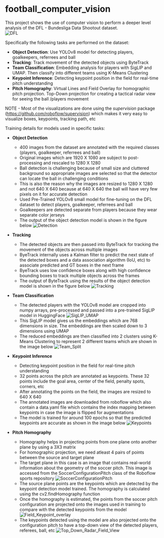 # football_computer_vision

This project shows the use of computer vision to perform a deeper level analysis of the DFL - Bundesliga Data Shootout dataset.  
![DFL](https://github.com/user-attachments/assets/c340963b-eda0-4eb7-b262-0d1d347394f5)


Specifically the following tasks are performed on the dataset:

- **Object Detection**: Use YOLOv8 model for detecting players, goalkeepers, referrees and ball
- **Tracking**: Track movement of the detected objects using ByteTrack
- **Team Classification**: Embedding analysis for players with SigLIP and UMAP. Then classify into different teams using K-Means Clustering
- **Keypoint Inference**: Detecting keypoint position in the field for real-time pitch understanding
- **Pitch Homography**: Virtual Lines and Field Overlay for homographic pitch projection. Top-Down projection for creating a tactical radar view for seeing the ball /players movement

NOTE - Most of the visualizations are done using the *supervision* package (https://github.com/roboflow/supervision) which makes it very easy to visualize boxes, keypoints, tracking path, etc 

Training details for models used in specific tasks:

- **Object Detection**
  - 400 images from the dataset are annotated with the required classes (players, goalkeeper, referrees and ball)
  - Original images which are 1920 X 1080 are subject to post-processing and rescaled to 1280 X 1280
  - Ball detection is challenging because of small size and cluttered background so appropriate images are selected so that the detector can locate the ball in challenging conditions
  - This is also the reason why the images are resized to 1280 X 1280 and not 640 X 640 because at 640 X 640 the ball will have very few pixels on it for accurate detection
  - Used Pre-Trained YOLOv8 small model for fine-tuning on the DFL dataset to detect players, goalkeeper, referrees and ball
  - Goalkeepers are detected separate from players because they wear separate color jerseys
  - The output of the object detection model is shown in the figure below
    ![Detection](https://github.com/user-attachments/assets/aac49557-f762-4370-be1a-d08ee048f4f8)

- **Tracking**
  - The detected objects are then passed into ByteTrack for tracking the movement of the objects across multiple images
  - ByeTrack internally uses a Kalman filter to predict the next state of the detected boxes and a data association algorithm (IoU, etc) to associate predicted and GT boxes in the next frame
  - ByeTrack uses low confidence boxes along with high confidence bounding boxes to track multiple objects across the frames
  - The output of ByteTrack using the results of the object detection model is shown in the figure below
   ![Tracking](https://github.com/user-attachments/assets/ca36655b-191c-4098-b2cc-902e69390e1c)

- **Team Classification**
  - The detected players with the YOLOv8 model are cropped into numpy arrays, pre-processed and passed into a pre-trained SigLIP model in HuggingFace
    ![SigLIP_UMAP](https://github.com/user-attachments/assets/2777cff3-d3ad-41f8-9777-36b9a99c89da)
  - This SigLIP model gives us the embeddings which are 768 dimensions in size. The embeddings are then scaled down to 3 dimensions using UMAP 
  - The reduced embeddings are then classified into 2 clusters using K-Means Clustering to represent 2 different teams which are shown in the image below
    ![Team_Split](https://github.com/user-attachments/assets/dcee5afe-d63f-4c22-b41b-2e004cb0f472)

- **Keypoint Inference**
  - Detecting keypoint position in the field for real-time pitch understanding
  - 32 points across the pitch are annotated as keypoints. These 32 points include the goal area, center of the field, penalty spots, corners, etc
  - After annotating the points on the field, the images are resized to 640 X 640
  - The annotated images are downloaded from roboflow which also contain a data.yaml file which contains the index mapping between keypoints in case the image is flipped for augmentations
  - The model is trained for around 100 epochs so that the predicted keypoints are accurate as shown in the image below
    ![Keypoints](https://github.com/user-attachments/assets/9e66703f-ab97-4f6a-abe1-16eaa6e19b89)
     
- **Pitch Homography**
  - Homography helps in projecting points from one plane onto another plane by using a 3X3 matrix
  - For homographic projection, we need atleast 4 pairs of points between the source and target plane
  - The target plane in this case is an image that contains real-world information about the geometry of the soccer pitch. This image is accessed from the SoccerConfigurationPitch class of the Roboflow sports repository
    ![SoccerConfigurationPitch](https://github.com/user-attachments/assets/3d11f43c-6aab-4d0a-969d-aedceb804290)
  - The source plane points are the keypoints which are detected by the keypoint detection model trained. The homography is calculated using the cv2.findHomography function
  - Once the homography is estimated, the points from the soccer pitch configuration are projected onto the images used in training to compare with the detected keypoints from the model
    ![Field_Keypoint_overlay](https://github.com/user-attachments/assets/3ef08349-5d79-4aac-bc9f-9605b18ff0d0)
  - The keypoints detected using the model are also projected onto the configuration pitch to have a top-down view of the detected players, referees, ball, etc
    ![Top_Down_Radar_Field_View](https://github.com/user-attachments/assets/43584acc-e261-4f63-a6d1-9dde4fbe653d)
